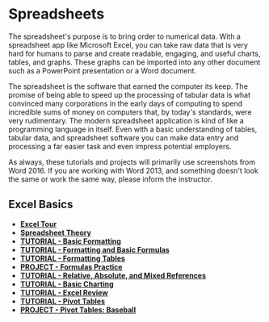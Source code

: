 # Spreadsheets

The spreadsheet's purpose is to bring order to numerical data. With a spreadsheet app like Microsoft Excel, you can take raw data that is very hard for humans to parse and create readable, engaging, and useful charts, tables, and graphs. These graphs can be imported into any other document such as a PowerPoint presentation or a Word document.

The spreadsheet is the software that earned the computer its keep. The promise of being able to speed up the processing of tabular data is what convinced many corporations in the early days of computing to spend incredible sums of money on computers that, by today's standards, were very rudimentary. The modern spreadsheet application is kind of like a programming language in itself. Even with a basic understanding of tables, tabular data, and spreadsheet software you can make data entry and processing a far easier task and even impress potential employers.

<div class="alert alert-info">As always, these tutorials and projects will primarily use screenshots from Word 2016. If you are working with Word 2013, and something doesn't look the same or work the same way, please inform the instructor.</div>

## Excel Basics

* [**Excel Tour**](excel_tour.md)
* [**Spreadsheet Theory**](spreadsheet_theory.md)
* [**TUTORIAL - Basic Formatting**](tutorial1-1.md)
* [**TUTORIAL - Formatting and Basic Formulas**](tutorial1-2.md)
* [**TUTORIAL - Formatting Tables**](tutorial2-formatting.md)
* [**PROJECT - Formulas Practice**](exercises1-formulas.md)
* [**TUTORIAL - Relative, Absolute, and Mixed References**](tutorial-references.md)
* [**TUTORIAL - Basic Charting**](tutorial-functions-charts.md)
* [**TUTORIAL - Excel Review**](project_excel_review.md)
* [**TUTORIAL - Pivot Tables**](tutorial_pivot_tables.md)
* [**PROJECT - Pivot Tables: Baseball**](project-pivot.md)
